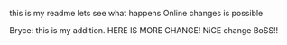 this is my readme
 lets see what happens
 Online changes 
 is possible

Bryce: this is my addition. 
HERE IS MORE CHANGE! 
NiCE change BoSS!!
